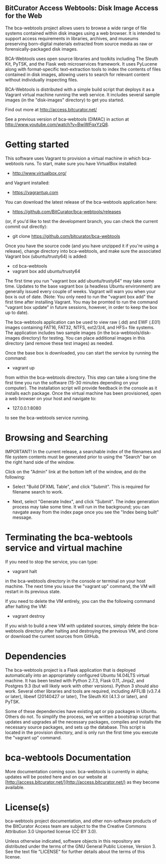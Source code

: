 BitCurator Access Webtools: Disk Image Access for the Web
------------------------------------
The bca-webtools project allows users to browse a wide range of file systems contained within
disk images using a web browser. It is intended to support access requirements in libraries,
archives, and museums preserving born-digital materials extracted from source media as raw or
forensically-packaged disk images. 

BCA-Webtools uses open source libraries and toolkits including The Sleuth Kit, PyTSK, and 
the Flask web microservices framework. It uses PyLucene along with format-specific text-extraction
tools to index the contents of files contained in disk images, allowing users to search for
relevant content without individually inspecting files.

BCA-Webtools is distributed with a simple build script that deploys it as a Vagrant virtual
machine running the web service. It includes several sample images (in the "disk-images" directory)
to get you started.

Find out more at <http://access.bitcurator.net/>

See a previous version of bca-webtools (DIMAC) in action at <http://www.youtube.com/watch?v=BwiWFqxYzQ8>.

# Getting started
This software uses Vagrant to provision a virtual machine in which bca-webtools runs. To start, make sure you have VirtualBox installed:

  * http://www.virtualbox.org/

and Vagrant installed:

  * https://vagrantup.com

You can download the latest release of the bca-webtools application here:

  * https://github.com/BitCurator/bca-webtools/releases

(or, if you'd like to test the development branch, you can check the current commit out directly):

  * git clone https://github.com/bitcurator/bca-webtools

Once you have the source code (and you have unzipped it if you're using a release), change directory into bca-webtools, and make sure the associated Vagrant box (ubuntu/trusty64) is added:

  * cd bca-webtools
  * vagrant box add ubuntu/trusty64

The first time you run "vagrant box add ubuntu/trusty64" may take some time. Updates to the base vagrant box (a headless Ubuntu environment) are generally issued every couple of weeks. Vagrant will warn you when your box is out of date. (Note: You only need to run the "vagrant box add" the first time after installing Vagrant. You may be promted to run the command "vagrant box update" in future sessions, however, in order to keep the box up to date).

The bca-webtools application can be used to view raw (.dd) and EWF (.E01) images containing FAT16, FAT32, NTFS, ext2/3/4, and HFS+ file systems. The application includes two sample images (in the bca-webtools/disk-images directory) for testing. You can place additional images in this directory (and remove these test images) as needed.

Once the base box is downloaded, you can start the service by running the command: 

  * vagrant up

from within the bca-webtools directory. This step can take a long time the first time you run the software (15-30 minutes depending on your computer). The installation script will provide feedback in the console as it installs each package. Once the virtual machine has been provisioned, open a web browser on your host and navigate to:

  * 127.0.0.1:8080

to see the bca-webtools service running. 

# Browsing and Searching

IMPORTANT! In the current release, a searchable index of the filenames and file system contents must be generated prior to using the "Search" bar on the right hand side of the window. 

Click on the "Admin" link at the bottom left of the window, and do the following:

  * Select "Build DFXML Table", and click "Submit". This is required for filename search to work.

  * Next, select "Generate Index", and click "Submit". The index generation process may take some time. It will run in the background; you can navgate away from the index page once you see the "Index being built" message. 

# Terminating the bca-webtools service and virtual machine

If you need to stop the service, you can type:

  * vagrant halt

in the bca-webtools directory in the console or terminal on your host machine. The next time you issue the "vagrant up" command, the VM will restart in its previous state. 

If you need to delete the VM entirely, you can the the following command after halting the VM:

  * vagrant destroy

If you wish to build a new VM with updated sources, simply delete the bca-webtools directory after halting and destroying the previous VM, and clone or download the current sources from GitHub.

# Dependencies

The bca-webtools project is a Flask application that is deployed automatically into an appropriately configured Ubuntu 14.04LTS virtual machine. It has been tested with Python 2.7.3, Flask 0.11, Jinja2, and Postgres 9.3 (but will likely work with other versions). Python 3 should also work.
Several other libraries and tools are required, including AFFLIB (v3.7.4 or later), libewf (20140427 or later), The Sleuth Kit (4.1.3 or later), and PyTSK.

Some of these dependencies have existing apt or pip packages in Ubuntu. Others do not. To simplify the process, we've written a bootstrap script that updates and upgrades all the necessary packages, compiles and installs the necessary source packages, and sets up the database. This script is located in the provision directory, and is only run the first time you execute the "vagrant up" command.

# bca-webtools Documentation

More documentation coming soon. bca-webtools is currently in alpha; updates will be posted here and on our website at [http://access.bitcurator.net/](http://access.bitcurator.net/) as they become available.

# License(s)

bca-webtools project documentation, and other non-software products of the BitCurator Access team are subject to the the Creative Commons Attribution 3.0 Unported license (CC BY 3.0).

Unless otherwise indicated, software objects in this repository are distributed under the terms of the GNU General Public License, Version 3. See the text file "LICENSE" for further details about the terms of this license.


